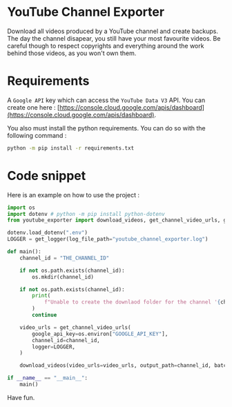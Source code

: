 # YouTube Channel Exporter

Download all videos produced by a YouTube channel and create backups. The day the channel disapear, you still have your most favourite videos. Be careful though to respect copyrights and everything around the work behind those videos, as you won't own them.

# Requirements

A `Google API` key which can access the `YouTube Data V3` API. You can create one here : [https://console.cloud.google.com/apis/dashboard](https://console.cloud.google.com/apis/dashboard).

You also must install the python requirements. You can do so with the following command :
```bash
python -m pip install -r requirements.txt
```

# Code snippet

Here is an example on how to use the project :

```python
import os
import dotenv # python -m pip install python-dotenv
from youtube_exporter import download_videos, get_channel_video_urls, get_logger

dotenv.load_dotenv(".env")
LOGGER = get_logger(log_file_path="youtube_channel_exporter.log")

def main():
    channel_id = "THE_CHANNEL_ID"

    if not os.path.exists(channel_id):
        os.mkdir(channel_id)

    if not os.path.exists(channel_id):
        print(
            f"Unable to create the downlaod folder for the channel '{channel_id}'."
        )
        continue

    video_urls = get_channel_video_urls(
        google_api_key=os.environ["GOOGLE_API_KEY"],
        channel_id=channel_id,
        logger=LOGGER,
    )

    download_videos(video_urls=video_urls, output_path=channel_id, batches=4, logger=LOGGER)

if __name__ == "__main__":
    main()
```

Have fun.
